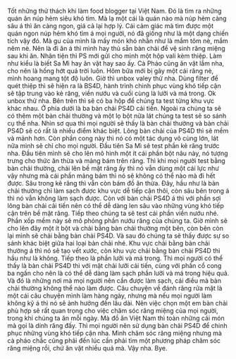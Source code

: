 Tốt những thử thách khi làm food blogger tại Việt Nam. Đó là tìm ra những quán ăn núp hẻm siêu khó tìm. Mà lạ một cái là quán nào mà núp hẻm càng sâu á thì ăn càng ngon, giá cả lại hợp lý. Cái cảm giác mà tìm được một quán ngon núp hẻm khó tìm á mọi người, nó đã giống như là một dạng chiến tích vậy đó. Mà gu của mình là mấy món khó nhằn như là mắm tôm nè, mắm nêm nè. Nên là đi ăn á thì mình hay thủ sẵn bàn chải để vệ sinh răng miệng sau khi ăn. Nhân tiện thì PS mới gửi cho mình một hộp vali kèm thiệp. Làm như kiểu là biết Sa Mì hay ăn vặt hay sao ấy. Cà Pháo cũng ăn vặt lắm nha, cho nên là hống hớt quá trời luôn. Hôm bữa mới bị gãy một cái răng nè, mình hoang mang tột độ luôn. Giờ thì unbox valey thử nha. Dùng filter để quét thiệp thì sẽ hiện ra là BS4D, hành trình chinh phục vùng khó tiếp cận sẽ tập trung vào kẻ răng, viền nướu và cuối cùng là lưỡi và má trong. Ok unbox thử nha. Bên trên thì sẽ có ba hộp để chúng ta test từng khu vực khác nhau. Ở phía dưới là ba bàn chải PS4D cải tiến. Ngoài ra chúng ta sẽ có thêm một bàn chải thường và một lọ bột nữa lát chúng ta test sẽ so sánh cụ thể nha. Nhìn sơ qua thì mọi người sẽ thấy là bàn chải thường và bàn chải PS4D sẽ có rất là nhiều điểm khác biệt. Lông bàn chải của PS4D thì sẽ mềm và mảnh hơn. Còn phần cong này thì nó có một tác dụng vô cùng lớn, lát nữa mình sẽ chỉ cho mọi người. Đầu tiên Sa Mì sẽ test phần kẻ răng trước nha. Đầu tiên mình sẽ cho lên mô hình một ít cái phần bột nâu này, nó tượng trưng cho thức ăn thừa và mảng bám trên răng. Thì khi mọi người test bằng bàn chải thường, chải lên bề mặt răng ấy thì nó vẫn dùng một cái lực như vậy nhưng mà cái phần mảng bám thì nó sẽ không có thể nào mà đi hết được. Sâu trong kẽ răng thì vẫn còn bám đồ ăn thừa. Đây, hầu như là bàn chải thường chỉ làm sạch được khu vực dễ tiếp cận thôi, còn sâu bên trong á thì nó vẫn không làm sạch được. Còn với bàn chải PS4D á thì với phần sợi lông bàn chải cải tiến nên có thể dễ dàng len sâu vào những vùng khó tiếp cận trên bề mặt răng. Tiếp theo chúng ta sẽ test cái phần viền nướu nhé. Phần xốp mềm này sẽ mô phỏng phần nướu răng của chúng ta. Giờ mình sẽ cho lên đây một ít bột và chải bằng bàn chải thường một bên, còn bên còn lại mình sẽ chải bằng bàn chải PS4D. Và sau đó chúng ta sẽ thấy được sự so sánh khác biệt giữa hai loại bàn chải nhé. Khu vực chải bằng bàn chải thường á thì nó sẽ tạo vết xước, còn khu vực chải bằng bàn chải PS4D thì hầu như là không. Tiếp theo là phần lưỡi và má trong. Thì mọi người có thể thấy là bàn chải PS4D thì với mặt chải lưỡi cải tiến, cùng với phần cổ cong ba ngấn cho nên là có thể dễ dàng làm sạch phần lưỡi và má trong hiệu quả. Và đó là những nơi mà mọi người nên cần được làm sạch, cái điều mà bàn chải thường không thể nào làm được. Câu chuyện về đánh răng rửa mặt là một cái câu chuyện mình làm hàng ngày, nhưng mà nếu mọi người làm không kỹ á thì nó sẽ ảnh hưởng đến lâu dài. Nên việc chọn một em bàn chải phù hợp sẽ rất quan trọng cho việc chăm sóc răng miệng của mọi người, trong khi chúng ta ăn mỗi ngày. Mà đồ ăn Việt Nam thì toàn những cái món mà gọi là dính răng đấy. Thì mọi người nên sử dụng bàn chải PS4D để chinh phục những vùng khó tiếp cận nha. Mình chăm sóc răng miệng nhưng mà cà pháo chắc cũng phải đến lúc cần phải tìm một phương pháp chăm sóc răng miệng rồi, chứ ăn vặt nhiều quá mà. Vậy nha. Bye.